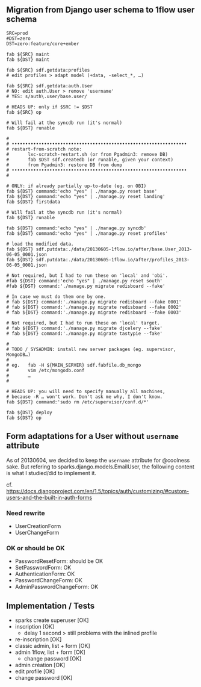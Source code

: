 
## Migration from Django user schema to 1flow user schema

    SRC=prod
    #DST=zero
    DST=zero:feature/core+ember

    fab ${SRC} maint
    fab ${DST} maint

    fab ${SRC} sdf.getdata:profiles
    # edit profiles > adapt model (+data, -select_*, …)

    fab ${SRC} sdf.getdata:auth.User
    # NO: edit auth.User > remove 'username'
    # YES: s/auth\.user/base.user/

    # HEADS UP: only if $SRC != $DST
    fab ${SRC} op

    # Will fail at the syncdb run (it's normal)
    fab ${DST} runable

    #
    # •••••••••••••••••••••••••••••••••••••••••••••••••••••••••••••••••
    # restart-from-scratch note:
    #       lxc-scratch-restart.sh (or from Pgadmin3: remove DB)
    #       fab $DST sdf.createdb (or runable, given your context)
    #       from Pgadmin3: restore DB from dump
    # •••••••••••••••••••••••••••••••••••••••••••••••••••••••••••••••••
    #

    # ONLY: if already partially up-to-date (eg. on OBI)
    fab ${DST} command:'echo "yes" | ./manage.py reset base'
    fab ${DST} command:'echo "yes" | ./manage.py reset landing'
    fab ${DST} firstdata

    # Will fail at the syncdb run (it's normal)
    fab ${DST} runable

    fab ${DST} command:'echo "yes" | ./manage.py syncdb'
    fab ${DST} command:'echo "yes" | ./manage.py reset profiles'

    # load the modified data.
    fab ${DST} sdf.putdata:./data/20130605-1flow.io/after/base.User_2013-06-05_0001.json
    fab ${DST} sdf.putdata:./data/20130605-1flow.io/after/profiles_2013-06-05_0001.json

    # Not required, but I had to run these on 'local' and 'obi'.
    #fab ${DST} command:'echo "yes" | ./manage.py reset south'
    #fab ${DST} command:'./manage.py migrate redisboard --fake'

    # In case we must do them one by one.
    # fab ${DST} command:'./manage.py migrate redisboard --fake 0001'
    # fab ${DST} command:'./manage.py migrate redisboard --fake 0002'
    # fab ${DST} command:'./manage.py migrate redisboard --fake 0003'

    # Not required, but I had to run these on 'local' target.
    # fab ${DST} command:'./manage.py migrate djcelery --fake'
    # fab ${DST} command:'./manage.py migrate tastypie --fake'

    #
    # TODO / SYSADMIN: install new server packages (eg. supervisor, MongoDB…)
    #
    # eg.   fab -H ${MAIN_SERVER} sdf.fabfile.db_mongo
    #       vim /etc/mongodb.conf
    #       …
    #

    # HEADS UP: you will need to specify manually all machines,
    # because -R … won't work. Don't ask me why, I don't know.
    fab ${DST} command:'sudo rm /etc/supervisor/conf.d/*'

    fab ${DST} deploy
    fab ${DST} op

## Form adaptations for a User without `username` attribute

As of 20130604, we decided to keep the `username` attribute for @coolness sake. But refering to sparks.django.models.EmailUser, the following content is what
I studied/did to implement it.

cf. https://docs.djangoproject.com/en/1.5/topics/auth/customizing/#custom-users-and-the-built-in-auth-forms


### Need rewrite

- UserCreationForm
- UserChangeForm

### OK or should be OK

- PasswordResetForm: should be OK
- SetPasswordForm: OK
- AuthenticationForm: OK
- PasswordChangeForm: OK
- AdminPasswordChangeForm: OK

## Implementation / Tests

- sparks create superuser [OK]
- inscription [OK]
    - delay 1 second > still problems with the inlined profile
- re-inscription [OK]
- classic admin, list + form [OK]
- admin 1flow, list + form [OK]
    - change password [OK]
- admin création [OK]
- edit profile [OK]
- change password [OK]
